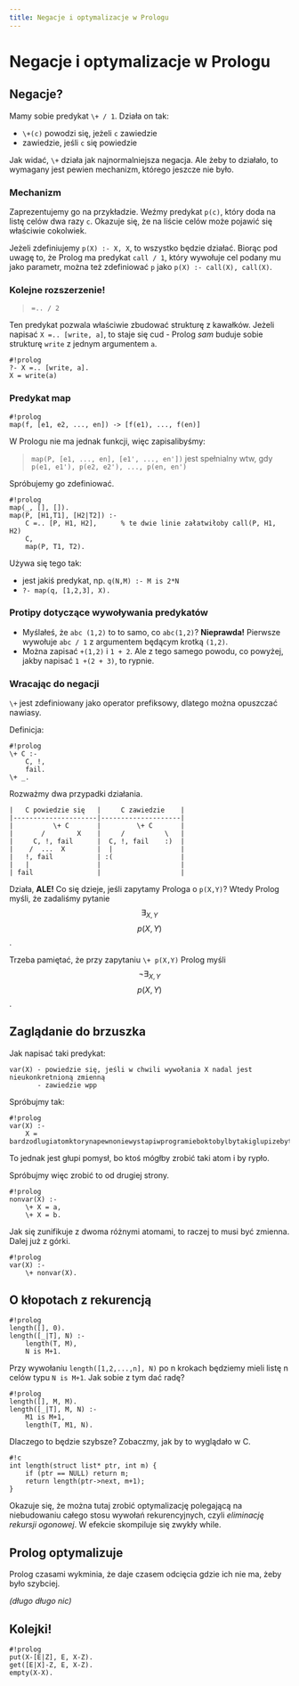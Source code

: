 ```yaml
---
title: Negacje i optymalizacje w Prologu
---
```


# Negacje i optymalizacje w Prologu

## Negacje?

Mamy sobie predykat `\+ / 1`. Działa on tak:

- `\+(c)` powodzi się, jeżeli `c` zawiedzie
- zawiedzie, jeśli `c` się powiedzie

Jak widać, `\+` działa jak najnormalniejsza negacja. Ale żeby to działało, to wymagany jest pewien mechanizm, którego jeszcze nie było.

### Mechanizm
Zaprezentujemy go na przykładzie. Weźmy predykat `p(c)`, który doda na listę celów dwa razy `c`. Okazuje się, że na liście celów może pojawić się właściwie cokolwiek.

Jeżeli zdefiniujemy `p(X) :- X, X`, to wszystko będzie działać.
Biorąc pod uwagę to, że Prolog ma predykat `call / 1`, który wywołuje cel podany mu jako parametr, można też zdefiniować `p` jako `p(X) :- call(X), call(X)`.

### Kolejne rozszerzenie!
>     =.. / 2

Ten predykat pozwala właściwie zbudować strukturę z kawałków. Jeżeli napisać `X =.. [write, a]`, to staje się cud - Prolog _sam_ buduje sobie strukturę `write` z jednym argumentem `a`.

    #!prolog
    ?- X =.. [write, a].
    X = write(a)

### Predykat map

    #!prolog
    map(f, [e1, e2, ..., en]) -> [f(e1), ..., f(en)]

W Prologu nie ma jednak funkcji, więc zapisalibyśmy:

> `map(P, [e1, ..., en], [e1', ..., en'])` jest spełnialny wtw, gdy `p(e1, e1'), p(e2, e2'), ..., p(en, en')`

Spróbujemy go zdefiniować.

    #!prolog
    map(_, [], []).
    map(P, [H1,T1], [H2|T2]) :-
        C =.. [P, H1, H2],      % te dwie linie załatwiłoby call(P, H1, H2)
        C,
        map(P, T1, T2).

Używa się tego tak:

- jest jakiś predykat, np. `q(N,M) :- M is 2*N`
- `?- map(q, [1,2,3], X).`

### Protipy dotyczące wywoływania predykatów

- Myślałeś, że `abc (1,2)` to to samo, co `abc(1,2)`? **Nieprawda!** Pierwsze wywołuje `abc / 1` z argumentem będącym krotką `(1,2)`.
- Można zapisać `+(1,2)` i `1 + 2`. Ale z tego samego powodu, co powyżej, jakby napisać `1 +(2 + 3)`, to rypnie.

### Wracając do negacji

`\+` jest zdefiniowany jako operator prefiksowy, dlatego można opuszczać nawiasy.

Definicja:

    #!prolog
    \+ C :-
        C, !,
        fail.
    \+ _. 

Rozważmy dwa przypadki działania.

    |   C powiedzie się   |     C zawiedzie    |
    |---------------------|--------------------|
    |          \+ C       |         \+ C       |
    |       /        X    |     /          \   |
    |     C, !, fail      |  C, !, fail    :)  |
    |    /  ...  X        |  |                 |
    |   !, fail           | :(                 |
    |   |                 |                    |
    | fail                |                    |

Działa, **ALE!** Co się dzieje, jeśli zapytamy Prologa o `p(X,Y)`? Wtedy Prolog myśli, że zadaliśmy pytanie $$ \exists_{X,Y} $$ $$ p(X,Y) $$.

Trzeba pamiętać, że przy zapytaniu `\+ p(X,Y)` Prolog myśli $$ \neg \exists_{X,Y} $$ $$ p(X,Y) $$.

## Zaglądanie do brzuszka

Jak napisać taki predykat:

    var(X) - powiedzie się, jeśli w chwili wywołania X nadal jest nieukonkretnioną zmienną
           - zawiedzie wpp

Spróbujmy tak:

    #!prolog
    var(X) :-
        X = bardzodlugiatomktorynapewnoniewystapiwprogramieboktobylbytakiglupizebytakieatomyrobic

To jednak jest głupi pomysł, bo ktoś mógłby zrobić taki atom i by rypło.

Spróbujmy więc zrobić to od drugiej strony.

    #!prolog
    nonvar(X) :-
        \+ X = a,
        \+ X = b.

Jak się zunifikuje z dwoma różnymi atomami, to raczej to musi być zmienna. Dalej już z górki.

    #!prolog
    var(X) :-
        \+ nonvar(X).

## O kłopotach z rekurencją

    #!prolog
    length([], 0).
    length([_|T], N) :-
        length(T, M),
        N is M+1.

Przy wywołaniu `length([1,2,...,n], N)` po n krokach będziemy mieli listę n celów typu `N is M+1`. Jak sobie z tym dać radę?

    #!prolog
    length([], M, M).
    length([_|T], M, N) :-
        M1 is M+1,
        length(T, M1, N).

Dlaczego to będzie szybsze? Zobaczmy, jak by to wyglądało w C.

    #!c
    int length(struct list* ptr, int m) {
        if (ptr == NULL) return m;
        return length(ptr->next, m+1);
    }

Okazuje się, że można tutaj zrobić optymalizację polegającą na niebudowaniu całego stosu wywołań rekurencyjnych, czyli _eliminację rekursji ogonowej_. W efekcie skompiluje się zwykły while.

## Prolog optymalizuje

Prolog czasami wykminia, że daje czasem odcięcia gdzie ich nie ma, żeby było szybciej.

_(długo długo nic)_

## Kolejki!

    #!prolog
    put(X-[E|Z], E, X-Z).
    get([E|X]-Z, E, X-Z).
    empty(X-X).